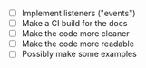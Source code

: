 - [ ] Implement listeners ("events")
- [ ] Make a CI build for the docs
- [ ] Make the code more cleaner
- [ ] Make the code more readable
- [ ] Possibly make some examples